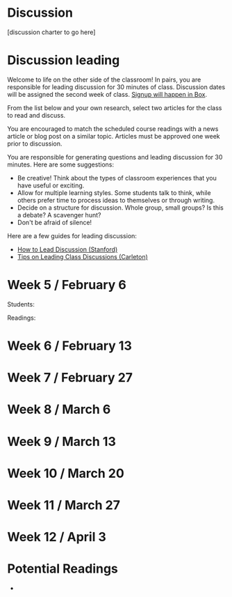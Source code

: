 # Discussion
[discussion charter to go here]

# Discussion leading

Welcome to life on the other side of the classroom! In pairs, you are responsible for leading discussion for 30 minutes of class. Discussion dates will be assigned the second week of class. [Signup will happen in Box](https://wlu.box.com/s/hyseo1nkbnxp1wmlepbtspklqqthehut).

From the list below and your own research, select two articles for the class to read and discuss. 

You are encouraged to match the scheduled course readings with a news article or blog post on a similar topic. Articles must be approved one week prior to discussion.

You are responsible for generating questions and leading discussion for 30 minutes. Here are some suggestions:
* Be creative! Think about the types of classroom experiences that you have useful or exciting. 
* Allow for multiple learning styles. Some students talk to think, while others prefer time to process ideas to themselves or through writing. 
* Decide on a structure for discussion. Whole group, small groups? Is this a debate? A scavenger hunt?
* Don't be afraid of silence! 

Here are a few guides for leading discussion:
* [How to Lead Discussion (Stanford)](https://teachingcommons.stanford.edu/resources/teaching/small-groups-and-discussions/how-lead-discussion)
* [Tips on Leading Class Discussions (Carleton)](https://apps.carleton.edu/curricular/history/resources/study/leaddiscussion/)
  
# Week 5 / February 6
Students:

Readings: 

# Week 6 / February 13

# Week 7 / February 27

# Week 8 / March 6

# Week 9 / March 13

# Week 10 / March 20

# Week 11 / March 27

# Week 12 / April 3




# Potential Readings
* 